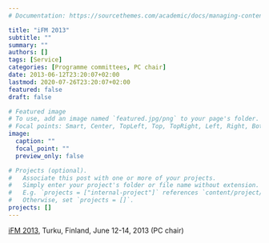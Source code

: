 ```yaml
---
# Documentation: https://sourcethemes.com/academic/docs/managing-content/

title: "iFM 2013"
subtitle: ""
summary: ""
authors: []
tags: [Service]
categories: [Programme committees, PC chair]
date: 2013-06-12T23:20:07+02:00
lastmod: 2020-07-26T23:20:07+02:00
featured: false
draft: false

# Featured image
# To use, add an image named `featured.jpg/png` to your page's folder.
# Focal points: Smart, Center, TopLeft, Top, TopRight, Left, Right, BottomLeft, Bottom, BottomRight.
image:
  caption: ""
  focal_point: ""
  preview_only: false

# Projects (optional).
#   Associate this post with one or more of your projects.
#   Simply enter your project's folder or file name without extension.
#   E.g. `projects = ["internal-project"]` references `content/project/deep-learning/index.md`.
#   Otherwise, set `projects = []`.
projects: []
---
```

[iFM 2013](http://www.it.abo.fi/iFM2013/), Turku, Finland, June 12-14, 2013 (PC chair)
